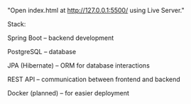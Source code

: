 "Open index.html at http://127.0.0.1:5500/ using Live Server."

Stack:

Spring Boot – backend development

PostgreSQL – database

JPA (Hibernate) – ORM for database interactions

REST API – communication between frontend and backend

Docker (planned) – for easier deployment

